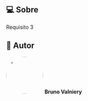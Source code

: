 ## 💻 Sobre

Requisito 3

## 🦸 Autor

 <img style="border-radius: 50%;" src="https://avatars.githubusercontent.com/u/8335305?s=460&u=203b39a74174bc1dbe279de61f5f9cb446447c2a&v=4" width="100px;" alt=""/>
 <b>Bruno Valniery</b>




